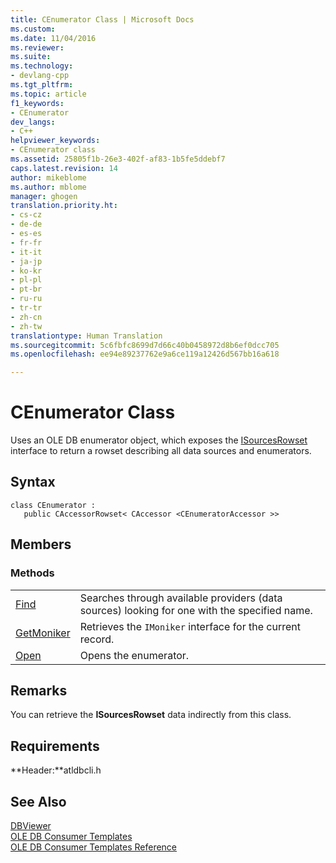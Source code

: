 ```yaml
---
title: CEnumerator Class | Microsoft Docs
ms.custom: 
ms.date: 11/04/2016
ms.reviewer: 
ms.suite: 
ms.technology:
- devlang-cpp
ms.tgt_pltfrm: 
ms.topic: article
f1_keywords:
- CEnumerator
dev_langs:
- C++
helpviewer_keywords:
- CEnumerator class
ms.assetid: 25805f1b-26e3-402f-af83-1b5fe5ddebf7
caps.latest.revision: 14
author: mikeblome
ms.author: mblome
manager: ghogen
translation.priority.ht:
- cs-cz
- de-de
- es-es
- fr-fr
- it-it
- ja-jp
- ko-kr
- pl-pl
- pt-br
- ru-ru
- tr-tr
- zh-cn
- zh-tw
translationtype: Human Translation
ms.sourcegitcommit: 5c6fbfc8699d7d66c40b0458972d8b6ef0dcc705
ms.openlocfilehash: ee94e89237762e9a6ce119a12426d567bb16a618

---
```

# CEnumerator Class
Uses an OLE DB enumerator object, which exposes the [ISourcesRowset](https://msdn.microsoft.com/en-us/library/ms715969.aspx) interface to return a rowset describing all data sources and enumerators.  
  
## Syntax  
  
```  
class CEnumerator :   
   public CAccessorRowset< CAccessor <CEnumeratorAccessor >>  
```  
  
## Members  
  
### Methods  
  
|||  
|-|-|  
|[Find](../../data/oledb/cenumerator-find.md)|Searches through available providers (data sources) looking for one with the specified name.|  
|[GetMoniker](../../data/oledb/cenumerator-getmoniker.md)|Retrieves the `IMoniker` interface for the current record.|  
|[Open](../../data/oledb/cenumerator-open.md)|Opens the enumerator.|  
  
## Remarks  
 You can retrieve the **ISourcesRowset** data indirectly from this class.  
  
## Requirements  
 **Header:**atldbcli.h  
  
## See Also  
 [DBViewer](../../visual-cpp-samples.md)   
 [OLE DB Consumer Templates](../../data/oledb/ole-db-consumer-templates-cpp.md)   
 [OLE DB Consumer Templates Reference](../../data/oledb/ole-db-consumer-templates-reference.md)


<!--HONumber=Jan17_HO2-->


